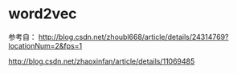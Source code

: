 # word2vec


参考自：
http://blog.csdn.net/zhoubl668/article/details/24314769?locationNum=2&fps=1

http://blog.csdn.net/zhaoxinfan/article/details/11069485
